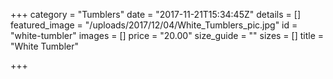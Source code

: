 +++
category = "Tumblers"
date = "2017-11-21T15:34:45Z"
details = []
featured_image = "/uploads/2017/12/04/White_Tumblers_pic.jpg"
id = "white-tumbler"
images = []
price = "20.00"
size_guide = ""
sizes = []
title = "White Tumbler"

+++
